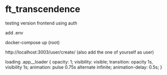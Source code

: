 # ft_transcendence
testing version frontend using auth

add .env

docker-compose up (root)

http://localhost:3003/user/create/<number>
(also add the one of yourself as user)

loading .app__loader {
		opacity: 1;
		visibility: visible;
		transition: opacity 1s, visibility 1s;
		animation: pulse 0.75s alternate infinite;
		animation-delay: 0.5s;
	}
